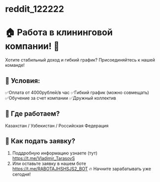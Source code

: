 # reddit_122222
# 🏠 Работа в клининговой компании! 📢
Хотите стабильный доход и гибкий график? Присоединяйтесь к нашей команде!
## 📌 Условия:
✅Оплата от 4000рублей/в час
✅Гибкий график (можно совмещать)
✅Обучение за счет компании
✅Дружный коллектив
## 📍 Где работаем?
Казахстан / Узбекистан / Российская Федерация
## 📲 Как подать заявку?
1. Поддробную информацию узнаете (тут) https://t.me/Vladimir_TarasovS
2. Или оставьте заявку в нашем боте https://t.me/RABOTAJHSHSJS2_BOT
  🔥 Начните зарабатывать уже сегодня!
